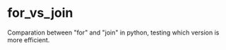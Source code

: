 # for_vs_join
Comparation between "for" and "join" in python, testing which version is more efficient.
